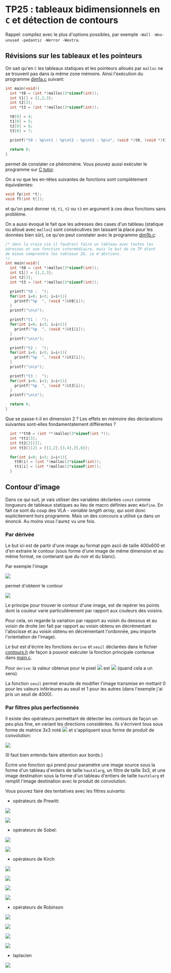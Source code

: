 TP25 : tableaux bidimensionnels en `C` et détection de contours
==

Rappel: compilez avec le plus d'options possibles, par exemple `-Wall
-Wno-unused -pedantic -Werror -Wextra`.


## Révisions sur les tableaux et les pointeurs
On sait qu'en `C` les tableaux statiques et les pointeurs alloués par `malloc`
ne se trouvent pas dans la même zone mémoire. Ainsi l'exécution du
programme [dim1a.c](dim1a.c) suivant:

```C
int main(void){
  int *t0 = (int *)malloc(3*sizeof(int));
  int t1[] = {1,2,3};
  int t2[3];
  int *t3 = (int *)malloc(3*sizeof(int));

  t0[0] = 4;
  t1[0] = 5;
  t2[0] = 6;
  t3[0] = 7;

  printf("t0 : %p\nt1 : %p\nt2 : %p\nt3 : %p\n", (void *)t0, (void *)t1, (void *)t2, (void *)t3);
  
  return 0;
}
```

permet de constater ce phénomène. Vous pouvez aussi exécuter le
programme sur [C tutor](https://pythontutor.com/c.html#code=%23include%20%3Cstdlib.h%3E%0A%23include%20%3Cstdio.h%3E%0A%0Aint%20main%28void%29%7B%0A%20%20int%20*t0%20%3D%20%28int%20*%29malloc%283*sizeof%28int%29%29%3B%0A%20%20int%20t1%5B%5D%20%3D%20%7B1,2,3%7D%3B%0A%20%20int%20t2%5B3%5D%3B%0A%20%20int%20*t3%20%3D%20%28int%20*%29malloc%283*sizeof%28int%29%29%3B%0A%0A%20%20t0%5B0%5D%20%3D%204%3B%0A%20%20t1%5B0%5D%20%3D%205%3B%0A%20%20t2%5B0%5D%20%3D%206%3B%0A%20%20t3%5B0%5D%20%3D%207%3B%0A%0A%20%20printf%28%22t0%20%3A%20%25p%5Cnt1%20%3A%20%25p%5Cnt2%20%3A%20%25p%5Cnt3%20%3A%20%25p%5Cn%22,%20%28void%20*%29t0,%20%28void%20*%29t1,%20%28void%20*%29t2,%20%28void%20*%29t3%29%3B%0A%20%20%0A%20%20return%200%3B%0A%7D&mode=edit&origin=opt-frontend.js&py=c_gcc9.3.0&rawInputLstJSON=%5B%5D).

On a vu que les en-têtes suivantes de fonctions sont complètement
équivalentes:

```C
void fp(int *t);
void ft(int t[]);
```
et qu'on peut donner `t0`, `t1`, `t2` ou `t3` en argument à ces deux
fonctions sans problème.

On a aussi évoqué le fait que les adresses des cases d'un tableau
(statique ou alloué avec `malloc`) sont consécutives (en laissant la
place pour les données bien sûr), ce qu'on peut constater avec le
programme [dim1b.c](dim1b.c):

```C
/* dans la vraie vie il faudrait faire un tableau avec toutes les
adresses et une fonction intermédiaire, mais le but de ce TP étant
de mieux comprendre les tableaux 2D, je m'abstiens.
*/
int main(void){
  int *t0 = (int *)malloc(3*sizeof(int));
  int t1[] = {1,2,3};
  int t2[3];
  int *t3 = (int *)malloc(3*sizeof(int));

  printf("t0 :  ");
  for(int i=0; i<3; i=i+1){
    printf("%p  ", (void *)&t0[i]);
  }
  printf("\n\n");

  printf("t1 :  ");
  for(int i=0; i<3; i=i+1){
    printf("%p  ", (void *)&t1[i]);
  }
  printf("\n\n");

  printf("t2 :  ");
  for(int i=0; i<3; i=i+1){
    printf("%p  ", (void *)&t2[i]);
  }
  printf("\n\n");

  printf("t3 :  ");
  for(int i=0; i<3; i=i+1){
    printf("%p  ", (void *)&t3[i]);
  }
  printf("\n\n");

  return 0;
}
```

Que se passe-t-il en dimension 2 ? Les effets en mémoire des
déclarations suivantes sont-elles fondamentatement différentes ?

```C
  int **tt0 = (int **)malloc(3*sizeof(int *));
  int *tt1[3];
  int tt2[3][2];
  int tt3[][2] = {{1,2},{3,4},{5,6}};

  for(int i=0; i<3; i=i+1){
    tt0[i] = (int *)malloc(2*sizeof(int));
    tt1[i] = (int *)malloc(2*sizeof(int));
  }
```



## Contour d'image

Dans ce qui suit, je vais utiliser des variables déclarées `const`
comme longueurs de tableaux statiques au lieu de macro définies avec
`#define`. En fait ce sont du coup des VLA - *variable length array*,
qui sont donc explicitement hors programme. Mais un
des concours a utilisé ça dans un énoncé. Au moins vous l'aurez vu une fois.

### Par dérivée

Le but ici est de partir d'une image au format pgm ascii de taille
400x600 et d'en extraire le contour (sous forme d'une image de
même dimension et au même format, ne contenant que du noir et du
blanc).

Par exemple l'image

![](img/paul_valery.png)

permet d'obtenir le contour

![](img/contours_paul_valery.png)

Le principe pour trouver le contour d'une image, est de repérer les
points dont la couleur varie particulièrement par rapport aux couleurs
des voisins.

Pour cela, on regarde la variation par rapport au voisin du dessous
et au voisin de droite (en fait par rapport au voisin obtenu en
décrémentant l'abscisse et au voisin obtenu en décrémentant
l'ordonnée, peu importe l'orientation de l'image).

Le but est d'écrire les fonctions `derive` et `seuil` déclarées dans
le fichier [contours.h](contours.h) de façon à pouvoir exécuter la
fonction principale contenue dans [main.c](main.c).

Pour `derive`: la valeur obtenue pour le pixel
 ![](https://latex.codecogs.com/svg.image?(x,y)&space;) est
 ![](https://latex.codecogs.com/svg.image?\sqrt{\bigl(I(x,y)-I(x-1,y)\bigr)^2&plus;\bigl(I(x,y)-I(x,y-1)\bigr)^2}&space;)
 (quand cela a un sens).

La fonction `seuil` permet ensuite de modifier l'image transmise en
mettant 0 pour les valeurs inférieures au seuil et 1 pour les autres
(dans l'exemple j'ai pris un seuil de 4000).


### Par filtres plus perfectionnés

Il existe des opérateurs permettant de détecter les contours de façon
un peu plus fine, en variant les directions considérées. Ils s'écrivent tous sous forme de matrice 3x3
noté  ![](https://latex.codecogs.com/svg.image?f) et
s'appliquent sous forme de produit de convolution:

![](https://latex.codecogs.com/svg.image?\sum_{u=-1}^{1}&space;\sum_{v=-1}^{1}&space;f(u,v)\times&space;I\bigl(x-u,y-v\bigr)&space;)

(Il faut bien entendu faire attention aux bords.)

Écrire une fonction qui prend pour paramètre une image source sous la
forme d'un tableau d'entiers de taille `haut`x`larg`, un filtre de
taille 3x3, et une image destination sous la
forme d'un tableau d'entiers de taille `haut`x`larg` et remplit
l'image destination avec le produit de convolution.

Vous pouvez faire des tentatives avec les filtres suivants:

* opérateurs de Prewitt:

![](https://latex.codecogs.com/svg.image?\frac{1}{3}\begin{pmatrix}-1&space;&&space;0&space;&&space;1%5C%5C-1&space;&&space;0&space;&&space;1%5C%5C-1&space;&&space;0&space;&&space;1\end{pmatrix}&space;)

![](https://latex.codecogs.com/svg.image?\frac{1}{3}\begin{pmatrix}-1&space;&&space;-1&space;&&space;-1%5C%5C0&space;&&space;0&space;&&space;0%5C%5C1&space;&&space;1&space;&&space;1\end{pmatrix}&space;)

* opérateurs de Sobel:

![](https://latex.codecogs.com/svg.image?\frac{1}{4}\begin{pmatrix}-1&space;&&space;0&space;&&space;1%5C%5C-2&space;&&space;0&space;&&space;2%5C%5C-1&space;&&space;0&space;&&space;1\end{pmatrix}&space;)

![](https://latex.codecogs.com/svg.image?\frac{1}{4}\begin{pmatrix}-1&space;&&space;-2&space;&&space;-1%5C%5C0&space;&&space;0&space;&&space;0%5C%5C-1&space;&&space;-2&space;&&space;-1\end{pmatrix}&space;)

* opérateurs de Kirch

![](https://latex.codecogs.com/svg.image?\frac{1}{15}\begin{pmatrix}-3&space;&&space;-3&space;&&space;-5%5C%5C-3&space;&&space;0&space;&&space;5%5C%5C-3&space;&&space;-3&space;&&space;5\end{pmatrix}&space;)

![](https://latex.codecogs.com/svg.image?\frac{1}{15}\begin{pmatrix}-3&space;&&space;-3&space;&&space;-3%5C%5C-3&space;&&space;0&space;&&space;-3%5C%5C5&space;&&space;5&space;&&space;5\end{pmatrix}&space;)

![](https://latex.codecogs.com/svg.image?\frac{1}{15}\begin{pmatrix}-3&space;&&space;-3&space;&&space;-3%5C%5C5&space;&&space;0&space;&&space;-3%5C%5C5&space;&&space;5&space;&&space;-3\end{pmatrix}&space;)

![](https://latex.codecogs.com/svg.image?\frac{1}{15}\begin{pmatrix}5&space;&&space;5&space;&&space;-3%5C%5C5&space;&&space;0&space;&&space;-3%5C%5C-3&space;&&space;-3&space;&&space;-3\end{pmatrix}&space;)

* opérateurs de Robinson

![](https://latex.codecogs.com/svg.image?\frac{1}{5}\begin{pmatrix}-1&space;&&space;1&space;&&space;1%5C%5C-1&space;&&space;-2&space;&&space;1%5C%5C-1&space;&&space;1&space;&&space;1\end{pmatrix}&space;)

![](https://latex.codecogs.com/svg.image?\frac{1}{5}\begin{pmatrix}-1&space;&&space;-1&space;&&space;-1%5C%5C1&space;&&space;-2&space;&&space;1%5C%5C1&space;&&space;1&space;&&space;1\end{pmatrix}&space;)

![](https://latex.codecogs.com/svg.image?\frac{1}{5}\begin{pmatrix}-1&space;&&space;1&space;&&space;1%5C%5C-1&space;&&space;-2&space;&&space;1%5C%5C-1&space;&&space;11&space;&&space;1\end{pmatrix}&space;)

![](https://latex.codecogs.com/svg.image?\frac{1}{5}\begin{pmatrix}-1&space;&&space;-1&space;&&space;1%5C%5C-1&space;&&space;-2&space;&&space;1%5C%5C1&space;&&space;1&space;&&space;1\end{pmatrix}&space;)

* laplacien

![](https://latex.codecogs.com/svg.image?\begin{pmatrix}0&space;&&space;-1&space;&&space;0%5C%5C-1&space;&&space;4&space;&&space;-1%5C%5C0&space;&&space;-1&space;&&space;0\end{pmatrix}&space;)
